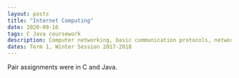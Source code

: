 ```yaml
---
layout: posts
title: "Internet Computing"
date: 2020-09-16
tags: C Java coursework
description: Computer networking, basic communication protocols, network infrastructure and routing. Common application-level protocols and principles associated with developing distributed applications.
dates: Term 1, Winter Session 2017-2018
---
```


Pair assignments were in C and Java.